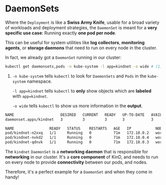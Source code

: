 # DaemonSets

Where the `Deployment` is like a **Swiss Army Knife**, usable for a broad variety of workloads and deployment strategies, the `DaemonSet` is meant for a **very specific use case**: Running exactly **one pod per node**.

This can be useful for system utilities like **log collectors**, **monitoring agents**, or **storage daemons** that need to run on every node in the cluster.

In fact, we already got a `DaemonSet` running in our cluster:

<div class="annotate" markdown>

```bash
kubectl get daemonsets,pods -n kube-system -l app=kindnet -o wide # (1)!
```

</div>

1.  `-n kube-system` tells `kubectl` to look for `DaemonSets` and `Pods` in the `kube-system` namespace.

    `-l app=kindnet` tells `kubectl` to **only** show objects which are **labeled** with `app=kindnet`.

    `-o wide` tells `kubectl` to show us more information in the **output**.

```bash
NAME                     DESIRED   CURRENT   READY   UP-TO-DATE   AVAILABLE   NODE SELECTOR            AGE   CONTAINERS    IMAGES                                          SELECTOR
daemonset.apps/kindnet   3         3         3       3            3           kubernetes.io/os=linux   71m   kindnet-cni   docker.io/kindest/kindnetd:v20230511-dc714da8   app=kindnet

NAME                READY   STATUS    RESTARTS   AGE   IP           NODE                             NOMINATED NODE   READINESS GATES
pod/kindnet-n2xxq   1/1     Running   0          71m   172.18.0.2   workshop-cluster-worker2         <none>           <none>
pod/kindnet-nvkd2   1/1     Running   0          71m   172.18.0.4   workshop-cluster-worker          <none>           <none>
pod/kindnet-qdnvk   1/1     Running   0          71m   172.18.0.3   workshop-cluster-control-plane   <none>           <none>
```

The `kindnet` `DaemonSet` is a **networking daemon** that is responsible for **networking** in our cluster. It's a **core component** of KinD, and needs to run on every node to provide **connectivity** between our pods, and nodes.

Therefore, it's a perfect example for a `DaemonSet` and when they come in handy!